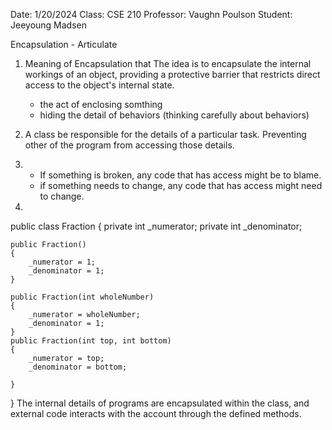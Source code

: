 Date: 1/20/2024
Class: CSE 210
Professor: Vaughn Poulson
Student: Jeeyoung Madsen

Encapsulation - Articulate

1. Meaning of Encapsulation that The idea is to encapsulate the internal workings of an object,
    providing a protective barrier that restricts direct access to the object's internal state.
    * the act of enclosing somthing
    * hiding the detail of behaviors
        (thinking carefully about behaviors)

2. A class be responsible for the details of a particular task.
    Preventing other of the program from accessing those details.

3. * If something is broken, any code that has access might be to blame.
    * if something needs to change, any code that has access might need to change.

4. 
public class Fraction
{
    private int _numerator;
    private int _denominator;


    public Fraction()
    {
        _numerator = 1;
        _denominator = 1;
    }
    
    public Fraction(int wholeNumber)
    {
        _numerator = wholeNumber;
        _denominator = 1;
    }
    public Fraction(int top, int bottom)
    {
        _numerator = top;
        _denominator = bottom;

    }
}
The internal details of programs are encapsulated within the class, 
and external code interacts with the account through the defined methods.




